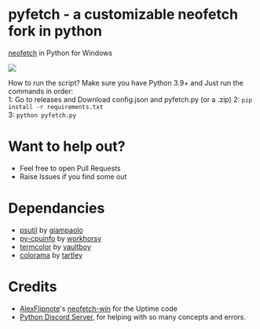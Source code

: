 # pyfetch - a customizable neofetch fork in python
[neofetch](https://github.com/dylanaraps/neofetch) in Python for Windows<br>

<img src= https://cdn.discordapp.com/attachments/532165821955440641/903123418541596682/unknown.png>

How to run the script? Make sure you have Python 3.9+ and Just run the commands in order:<br>
1: Go to releases and Download config.json and pyfetch.py (or a .zip)
2: `pip install -r requirements.txt`<br>
3: `python pyfetch.py`<br>

# Want to help out?
- Feel free to open Pull Requests
- Raise Issues if you find some out

# Dependancies
- [psutil](https://github.com/giampaolo/psutil) by [giampaolo](https://github.com/giampaolo)<br>
- [py-cpuinfo](https://github.com/workhorsy/py-cpuinfo) by [workhorsy](https://github.com/workhorsy)
- [termcolor](https://pypi.org/project/termcolor/) by [vaultboy](https://pypi.org/user/vaultboy/)
- [colorama](https://github.com/tartley/colorama) by [tartley](https://github.com/tartley)
# Credits
- [AlexFlipnote](https://github.com/AlexFlipnote)'s [neofetch-win](https://github.com/AlexFlipnote/neofetch-win) for the Uptime code
- [Python Discord Server](https://discord.gg/python), for helping with so many concepts and errors.
